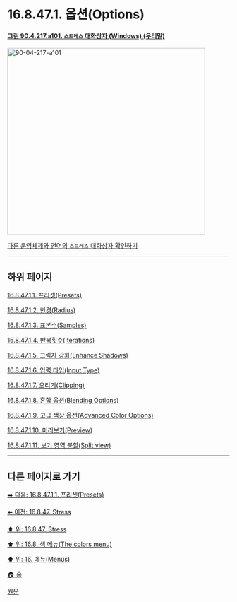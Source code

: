 # 16.8.47.1. 옵션(Options)

<a id="90-04-217-a101"></a>

#### [그림 90.4.217.a101. `스트레스` 대화상자 (Windows) (우리말)](./90-04-0217-stress.md#90-04-217-a101)
<img width="448" height="423" alt="90-04-217-a101" src="https://github.com/user-attachments/assets/77be1b80-5bf3-4da6-8c3c-eaef4d7d96ab" />

[다른 운영체제와 언어의 `스트레스` 대화상자 확인하기](./90-04-0217-stress.md#90-04-217-a102)

***

## 하위 페이지

[16.8.47.1.1. 프리셋(Presets)](./16-08-47-01-01-presets.md)

[16.8.47.1.2. 반경(Radius)](./16-08-47-01-02-radius.md)

[16.8.47.1.3. 표본수(Samples)](./16-08-47-01-03-samples.md)

[16.8.47.1.4. 반복횟수(Iterations)](./16-08-47-01-04-iterations.md)

[16.8.47.1.5. 그림자 강화(Enhance Shadows)](./16-08-47-01-05-enhance_shadows.md)

[16.8.47.1.6. 입력 타입(Input Type)](./16-08-47-01-06-input_type.md)

[16.8.47.1.7. 오리기(Clipping)](./16-08-47-01-07-clipping.md)

[16.8.47.1.8. 혼합 옵션(Blending Options)](./16-08-47-01-08-blending_options.md)

[16.8.47.1.9. 고급 색상 옵션(Advanced Color Options)](./16-08-47-01-09-advanced_color_options.md)

[16.8.47.1.10. 미리보기(Preview)](./16-08-47-01-10-preview.md)

[16.8.47.1.11. 보기 영역 분할(Split view)](./16-08-47-01-11-split_view.md)

***

## 다른 페이지로 가기

[➡️ 다음: 16.8.47.1.1. 프리셋(Presets)](./16-08-47-01-01-presets.md)

[⬅️ 이전: 16.8.47. Stress](./16-08-47-00-stress.md)

[⬆️ 위: 16.8.47. Stress](./16-08-47-00-stress.md)

[⬆️ 위: 16.8. 색 메뉴(The colors menu)](./16-08-00-the-colors-menu.md)

[⬆️ 위: 16. 메뉴(Menus)](./16-00-menus.md)

[🏠 홈](./00-home.md)

[원문](https://docs.gimp.org/2.10/ko/gimp-filter-stress.html#idm33735)